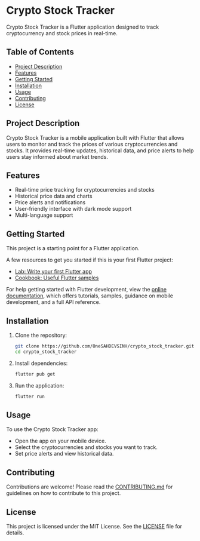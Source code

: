 # Crypto Stock Tracker

Crypto Stock Tracker is a Flutter application designed to track cryptocurrency and stock prices in real-time.

## Table of Contents
- [Project Description](#project-description)
- [Features](#features)
- [Getting Started](#getting-started)
- [Installation](#installation)
- [Usage](#usage)
- [Contributing](#contributing)
- [License](#license)

## Project Description
Crypto Stock Tracker is a mobile application built with Flutter that allows users to monitor and track the prices of various cryptocurrencies and stocks. It provides real-time updates, historical data, and price alerts to help users stay informed about market trends.

## Features
- Real-time price tracking for cryptocurrencies and stocks
- Historical price data and charts
- Price alerts and notifications
- User-friendly interface with dark mode support
- Multi-language support

## Getting Started
This project is a starting point for a Flutter application.

A few resources to get you started if this is your first Flutter project:
- [Lab: Write your first Flutter app](https://docs.flutter.dev/get-started/codelab)
- [Cookbook: Useful Flutter samples](https://docs.flutter.dev/cookbook)

For help getting started with Flutter development, view the [online documentation](https://docs.flutter.dev/), which offers tutorials, samples, guidance on mobile development, and a full API reference.

## Installation
1. Clone the repository:
    ```bash
    git clone https://github.com/OneSAHDEVSINH/crypto_stock_tracker.git
    cd crypto_stock_tracker
    ```

2. Install dependencies:
    ```bash
    flutter pub get
    ```

3. Run the application:
    ```bash
    flutter run
    ```

## Usage
To use the Crypto Stock Tracker app:
- Open the app on your mobile device.
- Select the cryptocurrencies and stocks you want to track.
- Set price alerts and view historical data.

## Contributing
Contributions are welcome! Please read the [CONTRIBUTING.md](CONTRIBUTING.md) for guidelines on how to contribute to this project.

## License
This project is licensed under the MIT License. See the [LICENSE](LICENSE) file for details.
